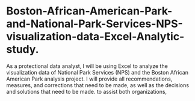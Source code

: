 # Boston-African-American-Park-and-National-Park-Services-NPS-visualization-data-Excel-Analytic-study.
As a protectional data analyst, I will be using Excel to analyze the visualization data of National Park Services (NPS) and the Boston African American Park analysis project. I will provide all recommendations, measures, and corrections that need to be made, as well as the decisions and solutions that need to be made. to assist both organizations,
